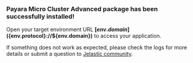 ### Payara Micro Cluster Advanced package has been successfully installed!

Open your target environment URL **[${env.domain}](${env.protocol}://${env.domain})** to access your application.

If something does not work as expected, please check the logs for more details or submit a question to [Jelastic community](https://stackoverflow.com/questions/tagged/jelastic).
